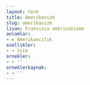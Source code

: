 ```yaml
---
layout: term
title: Amerikanizm
slug: amerikanizm
lisan: Fransızca américanisme
anlamlar:
- ► Amerikancılık
ozellikler:
- - isim
ornekler:
- - ''
orneklerkaynak:
- - ''
---
```

